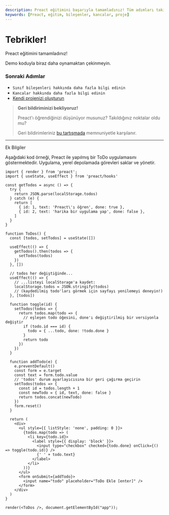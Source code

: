 ```yaml
---
description: Preact eğitimini başarıyla tamamladınız! Tüm adımları takip ederek projelerinize başlayın. 
keywords: [Preact, eğitim, bileşenler, kancalar, proje]
---
```


# Tebrikler!

Preact eğitimini tamamladınız!

Demo koduyla biraz daha oynamaktan çekinmeyin.

### Sonraki Adımlar

- `Sınıf bileşenleri hakkında daha fazla bilgi edinin`
- `Kancalar hakkında daha fazla bilgi edinin`
- [Kendi projenizi oluşturun](https://vite.new/preact)

> **Geri bildiriminizi bekliyoruz!**
>
> Preact'ı öğrendiğinizi düşünüyor musunuz? Takıldığınız noktalar oldu mu?
>
> Geri bildirimleriniz [bu tartışmada](https://github.com/preactjs/preact-www/discussions/815) memnuniyetle karşılanır.

---


Ek Bilgiler

Aşağıdaki kod örneği, Preact ile yapılmış bir ToDo uygulamasını göstermektedir. Uygulama, yerel depolamada görevleri saklar ve yönetir. 



```jsx:repl-initial
import { render } from 'preact';
import { useState, useEffect } from 'preact/hooks'

const getTodos = async () => {
  try {
    return JSON.parse(localStorage.todos)
  } catch (e) {
    return [
      { id: 1, text: 'Preact\'ı öğren', done: true },
      { id: 2, text: 'harika bir uygulama yap', done: false },
    ]
  }
}

function ToDos() {
  const [todos, setTodos] = useState([])

  useEffect(() => {
    getTodos().then(todos => {
      setTodos(todos)
    })
  }, [])

  // todos her değiştiğinde...
  useEffect(() => {
    // ...listeyi localStorage'a kaydet:
    localStorage.todos = JSON.stringify(todos)
    // (kaydedilmiş todo'ları görmek için sayfayı yenilemeyi deneyin!)
  }, [todos])

  function toggle(id) {
    setTodos(todos => {
      return todos.map(todo => {
        // eşleşen todo öğesini, done'ı değiştirilmiş bir versiyonla değiştir
        if (todo.id === id) {
          todo = { ...todo, done: !todo.done }
        }
        return todo
      })
    })
  }

  function addTodo(e) {
    e.preventDefault()
    const form = e.target
    const text = form.todo.value
    // 'todos' durum ayarlayıcısına bir geri çağırma geçirin
    setTodos(todos => {
      const id = todos.length + 1
      const newTodo = { id, text, done: false }
      return todos.concat(newTodo)
    })
    form.reset()
  }

  return (
    <div>
      <ul style={{ listStyle: 'none', padding: 0 }}>
        {todos.map(todo => (
          <li key={todo.id}>
            <label style={{ display: 'block' }}>
              <input type="checkbox" checked={todo.done} onClick={() => toggle(todo.id)} />
              {' ' + todo.text}
            </label>
          </li>
        ))}
      </ul>
      <form onSubmit={addTodo}>
        <input name="todo" placeholder="ToDo Ekle [enter]" />
      </form>
    </div>
  )
}

render(<ToDos />, document.getElementById("app"));
```